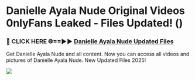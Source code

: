 # Danielle Ayala Nude Original Videos 0nlyFans Leaked - Files Updated! ()

<h3>🔴 CLICK HERE 🌐==►► <a href="https://tinyurl.com/2p9ay9w9" rel="nofollow">Danielle Ayala Nude Updated Files</a></h3>

Get Danielle Ayala Nude and all content. Now you can access all videos and pictures of Danielle Ayala Nude. New Updated Files 2025!

[![](https://i.imgur.com/KQgVmj3.gif)](https://tinyurl.com/2p9ay9w9)
